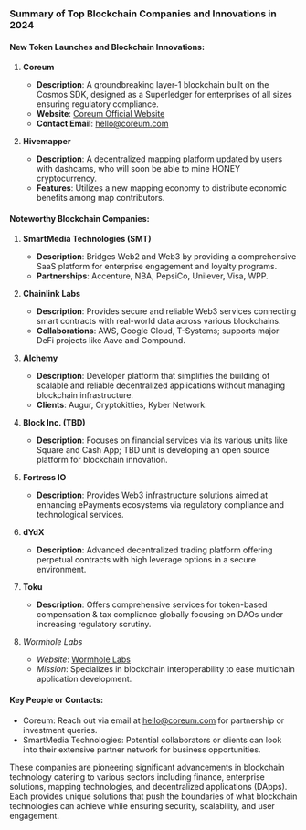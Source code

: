 ### Summary of Top Blockchain Companies and Innovations in 2024

#### New Token Launches and Blockchain Innovations:
1. **Coreum**
   - **Description**: A groundbreaking layer-1 blockchain built on the Cosmos SDK, designed as a Superledger for enterprises of all sizes ensuring regulatory compliance.
   - **Website**: [Coreum Official Website](www.coreum.com)
   - **Contact Email**: hello@coreum.com

2. **Hivemapper**
   - **Description**: A decentralized mapping platform updated by users with dashcams, who will soon be able to mine HONEY cryptocurrency.
   - **Features**: Utilizes a new mapping economy to distribute economic benefits among map contributors.

#### Noteworthy Blockchain Companies:
1. **SmartMedia Technologies (SMT)**
   - **Description**: Bridges Web2 and Web3 by providing a comprehensive SaaS platform for enterprise engagement and loyalty programs.
   - **Partnerships**: Accenture, NBA, PepsiCo, Unilever, Visa, WPP.

2. **Chainlink Labs**
   - **Description**: Provides secure and reliable Web3 services connecting smart contracts with real-world data across various blockchains.
   - **Collaborations**: AWS, Google Cloud, T-Systems; supports major DeFi projects like Aave and Compound.

3. **Alchemy**
   - **Description**: Developer platform that simplifies the building of scalable and reliable decentralized applications without managing blockchain infrastructure.
   - **Clients**: Augur, Cryptokitties, Kyber Network.

4. **Block Inc. (TBD)**
   - **Description**: Focuses on financial services via its various units like Square and Cash App; TBD unit is developing an open source platform for blockchain innovation.

5.  **Fortress IO**
    -  **Description**: Provides Web3 infrastructure solutions aimed at enhancing ePayments ecosystems via regulatory compliance and technological services.

6.  **dYdX**
    -  **Description**: Advanced decentralized trading platform offering perpetual contracts with high leverage options in a secure environment.

7.  **Toku**
    -  **Description**: Offers comprehensive services for token-based compensation & tax compliance globally focusing on DAOs under increasing regulatory scrutiny.

8.  *Wormhole Labs*
    - *Website*: [Wormhole Labs](wormholelabs.xyz)
    - *Mission*: Specializes in blockchain interoperability to ease multichain application development.

#### Key People or Contacts:
- Coreum: Reach out via email at hello@coreum.com for partnership or investment queries.
- SmartMedia Technologies: Potential collaborators or clients can look into their extensive partner network for business opportunities.

These companies are pioneering significant advancements in blockchain technology catering to various sectors including finance, enterprise solutions, mapping technologies, and decentralized applications (DApps). Each provides unique solutions that push the boundaries of what blockchain technologies can achieve while ensuring security, scalability, and user engagement.

